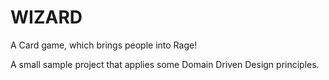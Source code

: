 WIZARD
======
A Card game, which brings people into Rage!

A small sample project that applies some Domain Driven Design principles.
